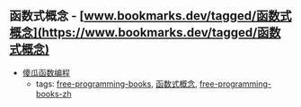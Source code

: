 函数式概念 - [www.bookmarks.dev/tagged/函数式概念](https://www.bookmarks.dev/tagged/函数式概念)
---
* [傻瓜函数编程](https://github.com/justinyhuang/Functional-Programming-For-The-Rest-of-Us-Cn)
    * tags: [free-programming-books](../tagged/free-programming-books.md), [函数式概念](../tagged/函数式概念.md), [free-programming-books-zh](../tagged/free-programming-books-zh.md)
